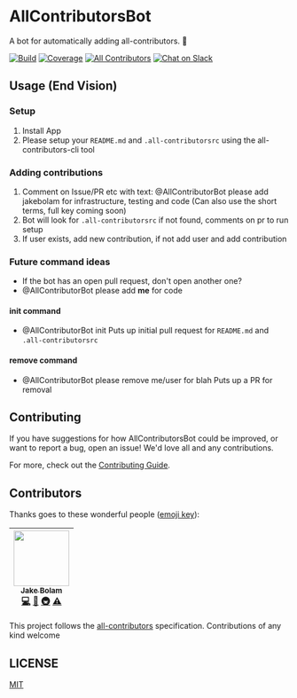 # AllContributorsBot
A bot for automatically adding all-contributors. 🤖

[![Build](https://img.shields.io/circleci/project/github/all-contributors/all-contributors-bot/master.svg)](https://circleci.com/gh/all-contributors/all-contributors-bot)
[![Coverage](https://img.shields.io/codecov/c/github/all-contributors/all-contributors-bot.svg)](https://codecov.io/github/all-contributors/all-contributors-bot)
[![All Contributors](https://img.shields.io/badge/all_contributors-1-orange.svg)](#contributors)
[![Chat on Slack](https://img.shields.io/badge/slack-join-ff69b4.svg)](https://join.slack.com/t/all-contributors/shared_invite/enQtNTE3ODMyMTA4NTk0LTUwZDMxZGZkMmViMzYzYzk2YTM2NjRkZGM5Yzc0ZTc5NmYzNWY3Y2Q0ZTY3ZmFhZDgyY2E3ZmIzNWQwMTUxZmE)


## Usage (End Vision)
### Setup
1. Install App
2. Please setup your `README.md` and `.all-contributorsrc` using the all-contributors-cli tool

### Adding contributions
1. Comment on Issue/PR etc with text: @AllContributorBot please add jakebolam for infrastructure, testing and code (Can also use the short terms, full key coming soon)
2. Bot will look for `.all-contributorsrc` if not found, comments on pr to run setup
3. If user exists, add new contribution, if not add user and add contribution


### Future command ideas
- If the bot has an open pull request, don't open another one?
- @AllContributorBot please add **me** for code

#### init command
- @AllContributorBot init
Puts up initial pull request for `README.md` and `.all-contributorsrc`

#### remove command
- @AllContributorBot please remove me/user for blah
Puts up a PR for removal


## Contributing
If you have suggestions for how AllContributorsBot could be improved, or want to report a bug, open an issue! We'd love all and any contributions.

For more, check out the [Contributing Guide](CONTRIBUTING.md).

## Contributors

Thanks goes to these wonderful people ([emoji key](https://github.com/all-contributors/all-contributors#emoji-key)):

<!-- ALL-CONTRIBUTORS-LIST:START - Do not remove or modify this section -->
<!-- prettier-ignore -->
| [<img src="https://avatars2.githubusercontent.com/u/3534236?v=4" width="100px;"/><br /><sub><b>Jake Bolam</b></sub>](https://jakebolam.com)<br />[💻](https://github.com/all-contribtuors/bot/commits?author=jakebolam "Code") [🤔](#ideas-jakebolam "Ideas, Planning, & Feedback") [🚇](#infra-jakebolam "Infrastructure (Hosting, Build-Tools, etc)") [⚠️](https://github.com/all-contribtuors/bot/commits?author=jakebolam "Tests") |
| :---: |
<!-- ALL-CONTRIBUTORS-LIST:END -->

This project follows the [all-contributors](https://github.com/all-contributors/all-contributors) specification. Contributions of any kind welcome

## LICENSE

[MIT](LICENSE)
